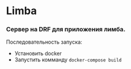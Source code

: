 # Limba

### Сервер на DRF для приложения лимба.

Последовательность запуска:
* Установить docker
* Запустить комманду `docker-compose build` 
